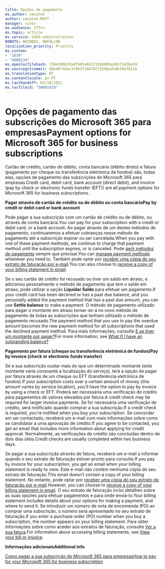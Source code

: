 ```yaml
---
title: Opções de pagamento
ms.author: cmcatee
author: cmcatee-MSFT
manager: scotv
ms.audience: ITPro
ms.topic: article
ms.service: o365-administration
ROBOTS: NOINDEX, NOFOLLOW
localization_priority: Priority
ms.custom:
- "1639"
- "9000134"
ms.openlocfilehash: 7384200b7dadfb85e851f316b695ed65f242be59
ms.sourcegitcommit: dde46756ac370b3f384702f259bed1dbf8e7611b
ms.translationtype: HT
ms.contentlocale: pt-PT
ms.lasthandoff: 03/10/2021
ms.locfileid: "50601429"
---
```

# <a name="payment-options-for-microsoft-365-for-business-subscriptions"></a><span data-ttu-id="2825d-102">Opções de pagamento das subscrições do Microsoft 365 para empresas</span><span class="sxs-lookup"><span data-stu-id="2825d-102">Payment options for Microsoft 365 for business subscriptions</span></span>
  
<span data-ttu-id="2825d-103">Cartão de crédito, cartão de débito, conta bancária (débito direto) e fatura (pagamento por cheque ou transferência eletrónica de fundos) são, todas elas, opções de pagamento das subscrições do Microsoft 365 para empresas.</span><span class="sxs-lookup"><span data-stu-id="2825d-103">Credit card, debit card, bank account (direct debit), and invoice (pay by check or electronic funds transfer (EFT)) are all payment options for Microsoft 365 for business subscriptions.</span></span>
  
<span data-ttu-id="2825d-104">**Pagar através de cartão de crédito ou de débito ou conta bancária**</span><span class="sxs-lookup"><span data-stu-id="2825d-104">**Pay by credit or debit card or bank account**</span></span>
  
<span data-ttu-id="2825d-105">Pode pagar a sua subscrição com um cartão de crédito ou de débito, ou através de conta bancária.</span><span class="sxs-lookup"><span data-stu-id="2825d-105">You can pay for your subscription with a credit or debit card, or a bank account.</span></span> <span data-ttu-id="2825d-106">Ao pagar através de um destes métodos de pagamento, continuaremos a efetuar cobranças nesse método de pagamento até a subscrição expirar ou ser cancelada.</span><span class="sxs-lookup"><span data-stu-id="2825d-106">When you pay with one of these payment methods, we continue to charge that payment method until the subscription expires, or is canceled.</span></span> <span data-ttu-id="2825d-107">Pode [gerir métodos de pagamento](https://docs.microsoft.com/microsoft-365/commerce/billing-and-payments/manage-payment-methods) sempre que precisar.</span><span class="sxs-lookup"><span data-stu-id="2825d-107">You can [manage payment methods](https://docs.microsoft.com/microsoft-365/commerce/billing-and-payments/manage-payment-methods) whenever you need to.</span></span> <span data-ttu-id="2825d-108">Também pode optar por [receber uma cópia do seu extrato de faturação por e-mail](https://docs.microsoft.com/microsoft-365/commerce/billing-and-payments/view-your-bill-or-invoice#receive-a-copy-of-your-billing-statement-in-email).</span><span class="sxs-lookup"><span data-stu-id="2825d-108">You can also choose to [receive a copy of your billing statement in email](https://docs.microsoft.com/microsoft-365/commerce/billing-and-payments/view-your-bill-or-invoice#receive-a-copy-of-your-billing-statement-in-email).</span></span>

<span data-ttu-id="2825d-109">Se o seu cartão de crédito foi recusado ou tiver um saldo em atraso, e adicionou pessoalmente o método de pagamento que tem o saldo em atraso, pode utilizar a opção **Liquidar Saldo** para efetuar um pagamento.</span><span class="sxs-lookup"><span data-stu-id="2825d-109">If your credit card has been declined or has a past due balance, and you personally added the payment method that has a past due amount, you can use **Settle balance** to make a payment.</span></span> <span data-ttu-id="2825d-110">O método de pagamento utilizado para pagar o montante em atraso tornar-se-á no novo método de pagamento de todas as subscrições que tenham utilizado o método de pagamento recusado.</span><span class="sxs-lookup"><span data-stu-id="2825d-110">The payment method that you use to pay the overdue amount becomes the new payment method for all subscriptions that used the declined payment method.</span></span> <span data-ttu-id="2825d-111">Para mais informações, consulte [E se tiver um montante por pagar?](https://docs.microsoft.com/microsoft-365/commerce/billing-and-payments/pay-for-your-subscription#what-if-i-have-an-outstanding-balance)</span><span class="sxs-lookup"><span data-stu-id="2825d-111">For more information, see [What if I have an outstanding balance?](https://docs.microsoft.com/microsoft-365/commerce/billing-and-payments/pay-for-your-subscription#what-if-i-have-an-outstanding-balance)</span></span>

<span data-ttu-id="2825d-112">**Pagamento por fatura (cheque ou transferência eletrónica de fundos)**</span><span class="sxs-lookup"><span data-stu-id="2825d-112">**Pay by invoice (check or electronic funds transfer)**</span></span>
  
<span data-ttu-id="2825d-113">Se a sua subscrição custar mais do que um determinado montante (este montante varia consoante a localização do serviço), terá a opção de pagar por fatura através de um cheque ou EFT (transferência eletrónica de fundos).</span><span class="sxs-lookup"><span data-stu-id="2825d-113">If your subscription costs over a certain amount of money (this amount varies by service location), you'll have the option to pay by invoice by using a check or EFT.</span></span> <span data-ttu-id="2825d-114">Poderá ser necessária uma verificação de crédito para pagamentos de valores elevados por fatura.</span><span class="sxs-lookup"><span data-stu-id="2825d-114">A credit check may be required for larger invoice payments.</span></span> <span data-ttu-id="2825d-115">Se for necessária uma verificação de crédito, será notificado quando comprar a sua subscrição.</span><span class="sxs-lookup"><span data-stu-id="2825d-115">If a credit check is required, you’re notified when you buy your subscription.</span></span> <span data-ttu-id="2825d-116">Se concordar em ser contactado, receberá um e-mail com mais informações sobre como se candidatar a uma aprovação de crédito.</span><span class="sxs-lookup"><span data-stu-id="2825d-116">If you agree to be contacted, you get an email that includes more information about applying for credit approval.</span></span> <span data-ttu-id="2825d-117">Normalmente, as verificações de crédito são concluídas dentro de dois dias úteis.</span><span class="sxs-lookup"><span data-stu-id="2825d-117">Credit checks are usually completed within two business days.</span></span>

<span data-ttu-id="2825d-118">Se pagar a sua subscrição através de fatura, receberá um e-mail a informar quando o seu extrato de faturação estiver pronto para consulta.</span><span class="sxs-lookup"><span data-stu-id="2825d-118">If you pay by invoice for your subscription, you get an email when your billing statement is ready to view.</span></span> <span data-ttu-id="2825d-119">Este e-mail não contém nenhuma cópia do seu extrato de faturação.</span><span class="sxs-lookup"><span data-stu-id="2825d-119">This email doesn’t contain a copy of your billing statement.</span></span> <span data-ttu-id="2825d-120">No entanto, pode optar por [receber uma cópia do seu extrato de faturação por e-mail](https://docs.microsoft.com/microsoft-365/commerce/billing-and-payments/view-your-bill-or-invoice#receive-a-copy-of-your-billing-statement-in-email).</span><span class="sxs-lookup"><span data-stu-id="2825d-120">However, you can choose to [receive a copy of your billing statement in email](https://docs.microsoft.com/microsoft-365/commerce/billing-and-payments/view-your-bill-or-invoice#receive-a-copy-of-your-billing-statement-in-email).</span></span> <span data-ttu-id="2825d-121">O seu extrato de faturação inclui detalhes sobre as suas opções para efetuar pagamentos e para onde enviá-lo.</span><span class="sxs-lookup"><span data-stu-id="2825d-121">Your billing statement includes details about your options for making a payment, and where to send it.</span></span> <span data-ttu-id="2825d-122">Se introduzir um número de nota de encomenda (PO) ao comprar uma subscrição, o número será apresentado no seu extrato de faturação.</span><span class="sxs-lookup"><span data-stu-id="2825d-122">If you enter a purchase order (PO) number when you buy a subscription, the number appears on your billing statement.</span></span> <span data-ttu-id="2825d-123">Para obter informações sobre como aceder aos extratos de faturação, consulte [Ver a sua fatura](https://docs.microsoft.com/microsoft-365/commerce/billing-and-payments/view-your-bill-or-invoice).</span><span class="sxs-lookup"><span data-stu-id="2825d-123">For information about accessing billing statements, see [View your bill or invoice](https://docs.microsoft.com/microsoft-365/commerce/billing-and-payments/view-your-bill-or-invoice).</span></span>
  
<span data-ttu-id="2825d-124">**Informações adicionais**</span><span class="sxs-lookup"><span data-stu-id="2825d-124">**Additional info**</span></span>
  
[<span data-ttu-id="2825d-125">Como pagar a sua subscrição do Microsoft 365 para empresas</span><span class="sxs-lookup"><span data-stu-id="2825d-125">How to pay for your Microsoft 365 for business subscription</span></span>](https://docs.microsoft.com/microsoft-365/commerce/billing-and-payments/pay-for-your-subscription)